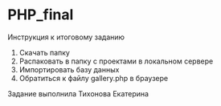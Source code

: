 # PHP_final
Инструкция к итоговому заданию

1. Скачать папку
2. Распаковать в папку с проектами в локальном сервере
3. Импортировать базу данных
4. Обратиться к файлу gallery.php в браузере

Задание выполнила Тихонова Екатерина
